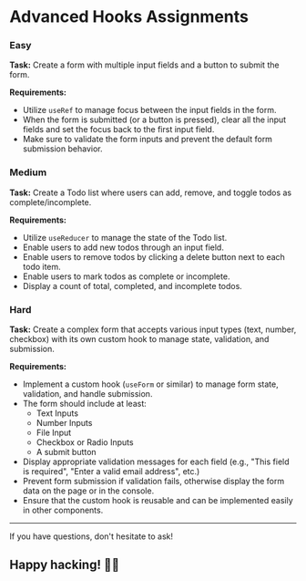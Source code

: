 # Advanced Hooks Assignments

### Easy

**Task:** Create a form with multiple input fields and a button to submit the form.

**Requirements:**
- Utilize `useRef` to manage focus between the input fields in the form.
- When the form is submitted (or a button is pressed), clear all the input fields and set the focus back to the first input field.
- Make sure to validate the form inputs and prevent the default form submission behavior.

### Medium

**Task:** Create a Todo list where users can add, remove, and toggle todos as complete/incomplete.

**Requirements:**
- Utilize `useReducer` to manage the state of the Todo list.
- Enable users to add new todos through an input field.
- Enable users to remove todos by clicking a delete button next to each todo item.
- Enable users to mark todos as complete or incomplete.
- Display a count of total, completed, and incomplete todos.
   
### Hard

**Task:** Create a complex form that accepts various input types (text, number, checkbox) with its own custom hook to manage state, validation, and submission.

**Requirements:**
- Implement a custom hook (`useForm` or similar) to manage form state, validation, and handle submission.
- The form should include at least:
    - Text Inputs
    - Number Inputs
    - File Input
    - Checkbox or Radio Inputs
    - A submit button
- Display appropriate validation messages for each field (e.g., "This field is required", "Enter a valid email address", etc.)
- Prevent form submission if validation fails, otherwise display the form data on the page or in the console.
- Ensure that the custom hook is reusable and can be implemented easily in other components.

---
If you have questions, don't hesitate to ask!

Happy hacking! 🧑‍💻
---
